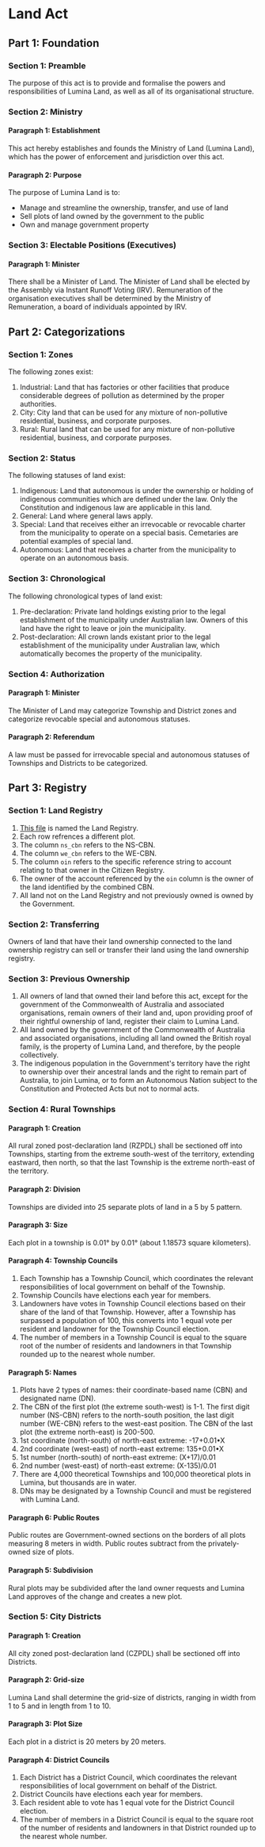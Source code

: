 # Land Act


## Part 1: Foundation

### Section 1: Preamble
The purpose of this act is to provide and formalise the powers and responsibilities of Lumina Land, as well as all of its organisational structure.

### Section 2: Ministry

#### Paragraph 1: Establishment
This act hereby establishes and founds the Ministry of Land (Lumina Land), which has the power of enforcement and jurisdiction over this act.

#### Paragraph 2: Purpose
The purpose of Lumina Land is to: 

- Manage and streamline the ownership, transfer, and use of land
- Sell plots of land owned by the government to the public
- Own and manage government property

### Section 3: Electable Positions (Executives)

#### Paragraph 1: Minister
There shall be a Minister of Land. The Minister of Land shall be elected by the Assembly via Instant Runoff Voting (IRV). Remuneration of the organisation executives shall be determined by the Ministry of Remuneration, a board of individuals appointed by IRV.


## Part 2: Categorizations

### Section 1: Zones
The following zones exist:
1. Industrial: Land that has factories or other facilities that produce considerable degrees of pollution as determined by the proper authorities.
2. City: City land that can be used for any mixture of non-pollutive residential, business, and corporate purposes.
4. Rural: Rural land that can be used for any mixture of non-pollutive residential, business, and corporate purposes.

### Section 2: Status
The following statuses of land exist:
1. Indigenous: Land that autonomous is under the ownership or holding of indigenous communities which are defined under the law. Only the Constitution and indigenous law are applicable in this land.
2. General: Land where general laws apply.
3. Special: Land that receives either an irrevocable or revocable charter from the municipality to operate on a special basis. Cemetaries are potential examples of special land.
4. Autonomous: Land that receives a charter from the municipality to operate on an autonomous basis.

### Section 3: Chronological
The following chronological types of land exist:
1. Pre-declaration: Private land holdings existing prior to the legal establishment of the municipality under Australian law. Owners of this land have the right to leave or join the municipality.
2. Post-declaration: All crown lands existant prior to the legal establishment of the municipality under Australian law, which automatically becomes the property of the municipality.

### Section 4: Authorization

#### Paragraph 1: Minister
The Minister of Land may categorize Township and District zones and categorize revocable special and autonomous statuses.

#### Paragraph 2: Referendum
A law must be passed for irrevocable special and autonomous statuses of Townships and Districts to be categorized.


## Part 3: Registry

### Section 1: Land Registry
1. [This file](https://github.com/lumina-gov/laws/blob/main/in_force/regulation/land/land_registry.sql) is named the Land Registry.
2. Each row refrences a different plot.
3. The column `ns_cbn` refers to the NS-CBN.
4. The column `we_cbn` refers to the WE-CBN.
5. The column `oin` refers to the specific reference string to account relating to that owner in the Citizen Registry.
6. The owner of the account referenced by the `oin` column is the owner of the land identified by the combined CBN.
7. All land not on the Land Registry and not previously owned is owned by the Government.

### Section 2: Transferring
Owners of land that have their land ownership connected to the land ownership registry can sell or transfer their land using the land ownership registry.

### Section 3: Previous Ownership
1. All owners of land that owned their land before this act, except for the government of the Commonwealth of Australia and associated organisations, remain owners of their land and, upon providing proof of their rightful ownership of land, register their claim to Lumina Land.
2. All land owned by the government of the Commonwealth of Australia and associated organisations, including all land owned the British royal family, is the property of Lumina Land, and therefore, by the people collectively.
3. The indigenous population in the Government's territory have the right to ownership over their ancestral lands and the right to remain part of Australia, to join Lumina, or to form an Autonomous Nation subject to the Constitution and Protected Acts but not to normal acts.

### Section 4: Rural Townships

#### Paragraph 1: Creation
All rural zoned post-declaration land (RZPDL) shall be sectioned off into Townships, starting from the extreme south-west of the territory, extending eastward, then north, so that the last Township is the extreme north-east of the territory.

#### Paragraph 2: Division
Townships are divided into 25 separate plots of land in a 5 by 5 pattern.

#### Paragraph 3: Size
Each plot in a township is 0.01° by 0.01° (about 1.18573 square kilometers).

#### Paragraph 4: Township Councils
1. Each Township has a Township Council, which coordinates the relevant responsibilities of local government on behalf of the Township.
2. Township Councils have elections each year for members.
3. Landowners have votes in Township Council elections based on their share of the land of that Township. However, after a Township has surpassed a population of 100, this converts into 1 equal vote per resident and landowner for the Township Council election.
4. The number of members in a Township Council is equal to the square root of the number of residents and landowners in that Township rounded up to the nearest whole number.

#### Paragraph 5: Names
1. Plots have 2 types of names: their coordinate-based name (CBN) and designated name (DN).
2. The CBN of the first plot (the extreme south-west) is 1-1. The first digit number (NS-CBN) refers to the north-south position, the last digit number (WE-CBN) refers to the west-east position. The CBN of the last plot (the extreme north-east) is 200-500.
  1. 1st coordinate (north-south) of north-east extreme: -17+0.01•X
  2. 2nd coordinate (west-east) of north-east extreme: 135+0.01•X
  3. 1st number (north-south) of north-east extreme: (X+17)/0.01
  4. 2nd number (west-east) of north-east extreme: (X-135)/0.01
4. There are 4,000 theoretical Townships and 100,000 theoretical plots in Lumina, but thousands are in water.
5. DNs may be designated by a Township Council and must be registered with Lumina Land.

#### Paragraph 6: Public Routes
Public routes are Government-owned sections on the borders of all plots measuring 8 meters in width. Public routes subtract from the privately-owned size of plots.

#### Paragraph 5: Subdivision
Rural plots may be subdivided after the land owner requests and Lumina Land approves of the change and creates a new plot.

### Section 5: City Districts

#### Paragraph 1: Creation
All city zoned post-declaration land (CZPDL) shall be sectioned off into Districts.

#### Paragraph 2: Grid-size
Lumina Land shall determine the grid-size of districts, ranging in width from 1 to 5 and in length from 1 to 10.

#### Paragraph 3: Plot Size
Each plot in a district is 20 meters by 20 meters.

#### Paragraph 4: District Councils
1. Each District has a District Council, which coordinates the relevant responsibilities of local government on behalf of the District.
2. District Councils have elections each year for members.
3. Each resident able to vote has 1 equal vote for the District Council election.
4. The number of members in a District Council is equal to the square root of the number of residents and landowners in that District rounded up to the nearest whole number.
